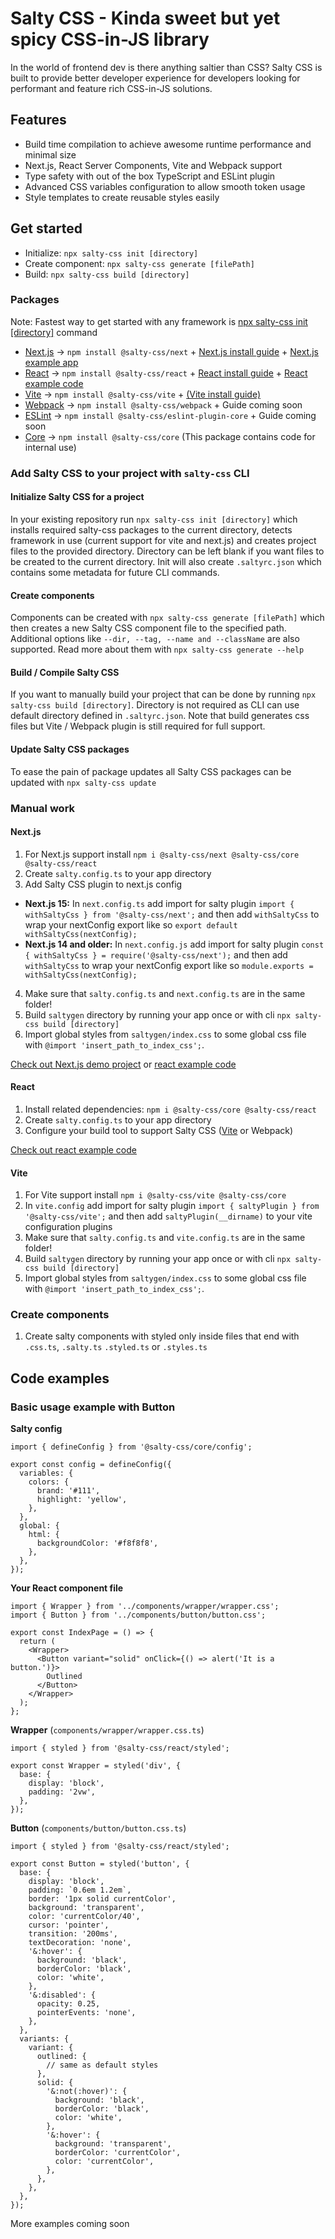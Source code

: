 # Salty CSS - Kinda sweet but yet spicy CSS-in-JS library

In the world of frontend dev is there anything saltier than CSS? Salty CSS is built to provide better developer experience for developers looking for performant and feature rich CSS-in-JS solutions.

## Features

- Build time compilation to achieve awesome runtime performance and minimal size
- Next.js, React Server Components, Vite and Webpack support
- Type safety with out of the box TypeScript and ESLint plugin
- Advanced CSS variables configuration to allow smooth token usage
- Style templates to create reusable styles easily

## Get started

- Initialize: `npx salty-css init [directory]`
- Create component: `npx salty-css generate [filePath]`
- Build: `npx salty-css build [directory]`

### Packages

Note: Fastest way to get started with any framework is [npx salty-css init [directory]](#initialize-salty-css-for-a-project) command

- [Next.js](#nextjs) → `npm install @salty-css/next` + [Next.js install guide](#nextjs) + [Next.js example app](https://github.com/margarita-form/salty-css-website)
- [React](#react) → `npm install @salty-css/react` + [React install guide](#react) + [React example code](#code-examples)
- [Vite](#vite) → `npm install @salty-css/vite` + [(Vite install guide)](#vite)
- [Webpack](https://www.npmjs.com/package/@salty-css/webpack) → `npm install @salty-css/webpack` + Guide coming soon
- [ESLint](https://www.npmjs.com/package/@salty-css/eslint-plugin-core) → `npm install @salty-css/eslint-plugin-core` + Guide coming soon
- [Core](https://www.npmjs.com/package/@salty-css/react) → `npm install @salty-css/core` (This package contains code for internal use)

### Add Salty CSS to your project with `salty-css` CLI

#### Initialize Salty CSS for a project

In your existing repository run `npx salty-css init [directory]` which installs required salty-css packages to the current directory, detects framework in use (current support for vite and next.js) and creates project files to the provided directory. Directory can be left blank if you want files to be created to the current directory. Init will also create `.saltyrc.json` which contains some metadata for future CLI commands.

#### Create components

Components can be created with `npx salty-css generate [filePath]` which then creates a new Salty CSS component file to the specified path. Additional options like `--dir, --tag, --name and --className` are also supported. Read more about them with `npx salty-css generate --help`

#### Build / Compile Salty CSS

If you want to manually build your project that can be done by running `npx salty-css build [directory]`. Directory is not required as CLI can use default directory defined in `.saltyrc.json`. Note that build generates css files but Vite / Webpack plugin is still required for full support.

#### Update Salty CSS packages

To ease the pain of package updates all Salty CSS packages can be updated with `npx salty-css update`

### Manual work

#### Next.js

1. For Next.js support install `npm i @salty-css/next @salty-css/core @salty-css/react`
2. Create `salty.config.ts` to your app directory
3. Add Salty CSS plugin to next.js config

- **Next.js 15:** In `next.config.ts` add import for salty plugin `import { withSaltyCss } from '@salty-css/next';` and then add `withSaltyCss` to wrap your nextConfig export like so `export default withSaltyCss(nextConfig);`
- **Next.js 14 and older:** In `next.config.js` add import for salty plugin `const { withSaltyCss } = require('@salty-css/next');` and then add `withSaltyCss` to wrap your nextConfig export like so `module.exports = withSaltyCss(nextConfig);`

4. Make sure that `salty.config.ts` and `next.config.ts` are in the same folder!
5. Build `saltygen` directory by running your app once or with cli `npx salty-css build [directory]`
6. Import global styles from `saltygen/index.css` to some global css file with `@import 'insert_path_to_index_css';`.

[Check out Next.js demo project](https://github.com/margarita-form/salty-css-website) or [react example code](#code-examples)

#### React

1. Install related dependencies: `npm i @salty-css/core @salty-css/react`
2. Create `salty.config.ts` to your app directory
3. Configure your build tool to support Salty CSS ([Vite](#vite) or Webpack)

[Check out react example code](#code-examples)

#### Vite

1. For Vite support install `npm i @salty-css/vite @salty-css/core`
2. In `vite.config` add import for salty plugin `import { saltyPlugin } from '@salty-css/vite';` and then add `saltyPlugin(__dirname)` to your vite configuration plugins
3. Make sure that `salty.config.ts` and `vite.config.ts` are in the same folder!
4. Build `saltygen` directory by running your app once or with cli `npx salty-css build [directory]`
5. Import global styles from `saltygen/index.css` to some global css file with `@import 'insert_path_to_index_css';`.

### Create components

1. Create salty components with styled only inside files that end with `.css.ts`, `.salty.ts` `.styled.ts` or `.styles.ts`

## Code examples

### Basic usage example with Button

**Salty config**

```tsx
import { defineConfig } from '@salty-css/core/config';

export const config = defineConfig({
  variables: {
    colors: {
      brand: '#111',
      highlight: 'yellow',
    },
  },
  global: {
    html: {
      backgroundColor: '#f8f8f8',
    },
  },
});
```

**Your React component file**

```tsx
import { Wrapper } from '../components/wrapper/wrapper.css';
import { Button } from '../components/button/button.css';

export const IndexPage = () => {
  return (
    <Wrapper>
      <Button variant="solid" onClick={() => alert('It is a button.')}>
        Outlined
      </Button>
    </Wrapper>
  );
};
```

**Wrapper** (`components/wrapper/wrapper.css.ts`)

```tsx
import { styled } from '@salty-css/react/styled';

export const Wrapper = styled('div', {
  base: {
    display: 'block',
    padding: '2vw',
  },
});
```

**Button** (`components/button/button.css.ts`)

```tsx
import { styled } from '@salty-css/react/styled';

export const Button = styled('button', {
  base: {
    display: 'block',
    padding: `0.6em 1.2em`,
    border: '1px solid currentColor',
    background: 'transparent',
    color: 'currentColor/40',
    cursor: 'pointer',
    transition: '200ms',
    textDecoration: 'none',
    '&:hover': {
      background: 'black',
      borderColor: 'black',
      color: 'white',
    },
    '&:disabled': {
      opacity: 0.25,
      pointerEvents: 'none',
    },
  },
  variants: {
    variant: {
      outlined: {
        // same as default styles
      },
      solid: {
        '&:not(:hover)': {
          background: 'black',
          borderColor: 'black',
          color: 'white',
        },
        '&:hover': {
          background: 'transparent',
          borderColor: 'currentColor',
          color: 'currentColor',
        },
      },
    },
  },
});
```

More examples coming soon
